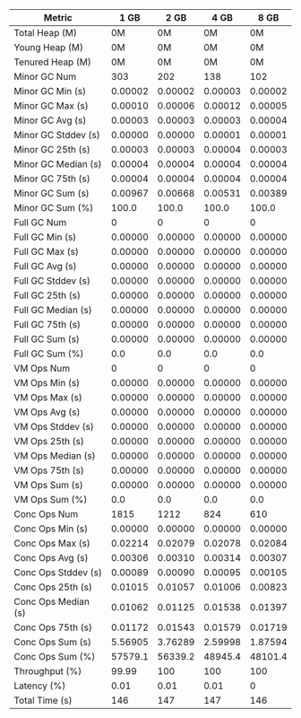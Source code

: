 | Metric | 1 GB | 2 GB | 4 GB | 8 GB |
|------|----|----|----|----|
| Total Heap (M) | 0M | 0M | 0M | 0M |
| Young Heap (M) | 0M | 0M | 0M | 0M |
| Tenured Heap (M) | 0M | 0M | 0M | 0M |
| Minor GC Num | 303 | 202 | 138 | 102 |
| Minor GC Min (s) | 0.00002 | 0.00002 | 0.00003 | 0.00002 |
| Minor GC Max (s) | 0.00010 | 0.00006 | 0.00012 | 0.00005 |
| Minor GC Avg (s) | 0.00003 | 0.00003 | 0.00003 | 0.00004 |
| Minor GC Stddev (s) | 0.00000 | 0.00000 | 0.00001 | 0.00001 |
| Minor GC 25th (s) | 0.00003 | 0.00003 | 0.00004 | 0.00003 |
| Minor GC Median (s) | 0.00004 | 0.00004 | 0.00004 | 0.00004 |
| Minor GC 75th (s) | 0.00004 | 0.00004 | 0.00004 | 0.00004 |
| Minor GC Sum (s) | 0.00967 | 0.00668 | 0.00531 | 0.00389 |
| Minor GC Sum (%) | 100.0 | 100.0 | 100.0 | 100.0 |
| Full GC Num | 0 | 0 | 0 | 0 |
| Full GC Min (s) | 0.00000 | 0.00000 | 0.00000 | 0.00000 |
| Full GC Max (s) | 0.00000 | 0.00000 | 0.00000 | 0.00000 |
| Full GC Avg (s) | 0.00000 | 0.00000 | 0.00000 | 0.00000 |
| Full GC Stddev (s) | 0.00000 | 0.00000 | 0.00000 | 0.00000 |
| Full GC 25th (s) | 0.00000 | 0.00000 | 0.00000 | 0.00000 |
| Full GC Median (s) | 0.00000 | 0.00000 | 0.00000 | 0.00000 |
| Full GC 75th (s) | 0.00000 | 0.00000 | 0.00000 | 0.00000 |
| Full GC Sum (s) | 0.00000 | 0.00000 | 0.00000 | 0.00000 |
| Full GC Sum (%) | 0.0 | 0.0 | 0.0 | 0.0 |
| VM Ops Num | 0 | 0 | 0 | 0 |
| VM Ops Min (s) | 0.00000 | 0.00000 | 0.00000 | 0.00000 |
| VM Ops Max (s) | 0.00000 | 0.00000 | 0.00000 | 0.00000 |
| VM Ops Avg (s) | 0.00000 | 0.00000 | 0.00000 | 0.00000 |
| VM Ops Stddev (s) | 0.00000 | 0.00000 | 0.00000 | 0.00000 |
| VM Ops 25th (s) | 0.00000 | 0.00000 | 0.00000 | 0.00000 |
| VM Ops Median (s) | 0.00000 | 0.00000 | 0.00000 | 0.00000 |
| VM Ops 75th (s) | 0.00000 | 0.00000 | 0.00000 | 0.00000 |
| VM Ops Sum (s) | 0.00000 | 0.00000 | 0.00000 | 0.00000 |
| VM Ops Sum (%) | 0.0 | 0.0 | 0.0 | 0.0 |
| Conc Ops Num | 1815 | 1212 | 824 | 610 |
| Conc Ops Min (s) | 0.00000 | 0.00000 | 0.00000 | 0.00000 |
| Conc Ops Max (s) | 0.02214 | 0.02079 | 0.02078 | 0.02084 |
| Conc Ops Avg (s) | 0.00306 | 0.00310 | 0.00314 | 0.00307 |
| Conc Ops Stddev (s) | 0.00089 | 0.00090 | 0.00095 | 0.00105 |
| Conc Ops 25th (s) | 0.01015 | 0.01057 | 0.01006 | 0.00823 |
| Conc Ops Median (s) | 0.01062 | 0.01125 | 0.01538 | 0.01397 |
| Conc Ops 75th (s) | 0.01172 | 0.01543 | 0.01579 | 0.01719 |
| Conc Ops Sum (s) | 5.56905 | 3.76289 | 2.59998 | 1.87594 |
| Conc Ops Sum (%) | 57579.1 | 56339.2 | 48945.4 | 48101.4 |
| Throughput (%) | 99.99 | 100 | 100 | 100 |
| Latency (%) | 0.01 | 0.01 | 0.01 | 0 |
| Total Time (s) | 146 | 147 | 147 | 146 |
